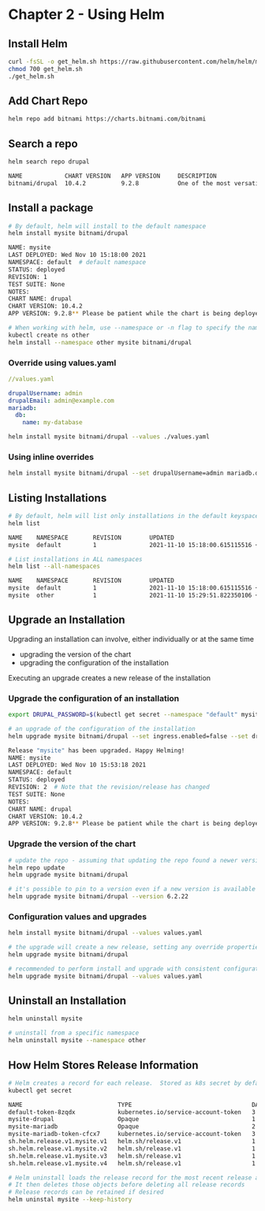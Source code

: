 # Chapter 2 - Using Helm

## Install Helm
```bash
curl -fsSL -o get_helm.sh https://raw.githubusercontent.com/helm/helm/main/scripts/get-helm-3
chmod 700 get_helm.sh
./get_helm.sh
```

## Add Chart Repo
```bash
helm repo add bitnami https://charts.bitnami.com/bitnami  
```

## Search a repo
```bash
helm search repo drupal  

NAME            CHART VERSION   APP VERSION     DESCRIPTION
bitnami/drupal  10.4.2          9.2.8           One of the most versatile open source content m...
```

## Install a package
```bash
# By default, helm will install to the default namespace
helm install mysite bitnami/drupal

NAME: mysite
LAST DEPLOYED: Wed Nov 10 15:18:00 2021
NAMESPACE: default  # default namespace
STATUS: deployed
REVISION: 1
TEST SUITE: None
NOTES:
CHART NAME: drupal
CHART VERSION: 10.4.2
APP VERSION: 9.2.8** Please be patient while the chart is being deployed **

# When working with helm, use --namespace or -n flag to specify the namespace
kubectl create ns other
helm install --namespace other mysite bitnami/drupal
```

### Override using values.yaml

```yaml
//values.yaml

drupalUsername: admin
drupalEmail: admin@example.com
mariadb:
  db:
    name: my-database
```
```bash
helm install mysite bitnami/drupal --values ./values.yaml
```

### Using inline overrides
```bash
helm install mysite bitnami/drupal --set drupalUsername=admin mariadb.db.name=my-database
```

## Listing Installations
```bash
# By default, helm will list only installations in the default keyspace
helm list

NAME    NAMESPACE       REVISION        UPDATED                                 STATUS          CHART           APP VERSION
mysite  default         1               2021-11-10 15:18:00.615115516 +0000 UTC deployed        drupal-10.4.2   9.2.8

# List installations in ALL namespaces
helm list --all-namespaces

NAME    NAMESPACE       REVISION        UPDATED                                 STATUS          CHART           APP VERSION
mysite  default         1               2021-11-10 15:18:00.615115516 +0000 UTC deployed        drupal-10.4.2   9.2.8
mysite  other           1               2021-11-10 15:29:51.822350106 +0000 UTC deployed        drupal-10.4.2   9.2.8
```

## Upgrade an Installation
Upgrading an installation can involve, either individually or at the same time
- upgrading the version of the chart
- upgrading the configuration of the installation

Executing an upgrade creates a new release of the installation

### Upgrade the configuration of an installation
```bash
export DRUPAL_PASSWORD=$(kubectl get secret --namespace "default" mysite-drupal -o jsonpath="{.data.drupal-password}" | base64 --decode)

# an upgrade of the configuration of the installation
helm upgrade mysite bitnami/drupal --set ingress.enabled=false --set drupalPassword=$DRUPAL_PASSWORD

Release "mysite" has been upgraded. Happy Helming!
NAME: mysite
LAST DEPLOYED: Wed Nov 10 15:53:18 2021
NAMESPACE: default
STATUS: deployed
REVISION: 2  # Note that the revision/release has changed
TEST SUITE: None
NOTES:
CHART NAME: drupal
CHART VERSION: 10.4.2
APP VERSION: 9.2.8** Please be patient while the chart is being deployed **
```

### Upgrade the version of the chart
```bash
# update the repo - assuming that updating the repo found a newer version of bitnami/drupal
helm repo update
helm upgrade mysite bitnami/drupal

# it's possible to pin to a version even if a new version is available
helm upgrade mysite bitnami/drupal --version 6.2.22
```

### Configuration values and upgrades
```bash
helm install mysite bitnami/drupal --values values.yaml

# the upgrade will create a new release, setting any override properties to their default
helm upgrade mysite bitnami/drupal

# recommended to perform install and upgrade with consistent configuration
helm upgrade mysite bitnami/drupal --values values.yaml
```

## Uninstall an Installation
```bash
helm uninstall mysite

# uninstall from a specific namespace
helm uninstall mysite --namespace other
```

## How Helm Stores Release Information
```bash
# Helm creates a record for each release.  Stored as k8s secret by default, but other backends are available
kubectl get secret

NAME                           TYPE                                  DATA   AGE
default-token-8zqdx            kubernetes.io/service-account-token   3      16d
mysite-drupal                  Opaque                                1      5h50m
mysite-mariadb                 Opaque                                2      5h50m
mysite-mariadb-token-cfcx7     kubernetes.io/service-account-token   3      5h50m
sh.helm.release.v1.mysite.v1   helm.sh/release.v1                    1      5h50m
sh.helm.release.v1.mysite.v2   helm.sh/release.v1                    1      5h14m
sh.helm.release.v1.mysite.v3   helm.sh/release.v1                    1      12m
sh.helm.release.v1.mysite.v4   helm.sh/release.v1                    1      12m

# Helm uninstall loads the release record for the most recent release and determines which objects should be removed from k8s
# It then deletes those objects before deleting all release records
# Release records can be retained if desired
helm uninstal mysite --keep-history
```